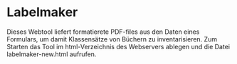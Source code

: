 <h1>Labelmaker</h1>
<p>
Dieses Webtool liefert formatierete PDF-files aus den Daten eines Formulars, um damit Klassensätze von Büchern zu inventarisieren.
Zum Starten das Tool im html-Verzeichnis des Webservers ablegen und die Datei labelmaker-new.html aufrufen. 
